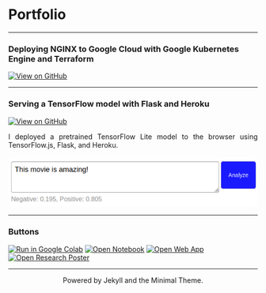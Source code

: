 # Portfolio  
---
### Deploying NGINX to Google Cloud with Google Kubernetes Engine and Terraform  

[![View on GitHub](https://img.shields.io/badge/GitHub-View_on_GitHub-blue?logo=GitHub)](https://github.com/jrdowns/nginx-kub-terraform-gcp)

---
### Serving a TensorFlow model with Flask and Heroku 
[![View on GitHub](https://img.shields.io/badge/GitHub-View_on_GitHub-blue?logo=GitHub)](https://github.com/jrdowns/TFLite_Heroku) 
<div style="text-align: justify">I deployed a pretrained TensorFlow Lite model to the browser using TensorFlow.js, Flask, and Heroku.</div>
<br>
<center><img src="images/movie_review_box.png"/></center>

---
### Buttons

[![Run in Google Colab](https://img.shields.io/badge/Colab-Run_in_Google_Colab-blue?logo=Google&logoColor=FDBA18)](https://colab.research.google.com/drive/1f32gj5IYIyFipoINiC8P3DvKat-WWLUK)
[![Open Notebook](https://img.shields.io/badge/Jupyter-Open_Notebook-blue?logo=Jupyter)](projects/detect-food-trends-facebook.html)
[![Open Web App](https://img.shields.io/badge/Heroku-Open_Web_App-blue?logo=Heroku)](http://credit-risk.herokuapp.com/)
[![Open Research Poster](https://img.shields.io/badge/PDF-Open_Research_Poster-blue?logo=adobe-acrobat-reader&logoColor=white)](pdf/bac2018.pdf)

---
<center>Powered by Jekyll and the Minimal Theme.</center>
